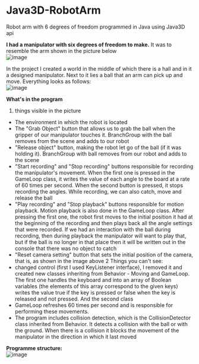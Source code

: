 # Java3D-RobotArm
Robot arm with 6 degrees of freedom programmed in Java using Java3D api

<b>I had a manipulator with six degrees of freedom to make.</b>
It was to resemble the arm shown in the picture below
<br>
![image](https://github.com/szymi999/Java3D-RobotArm/assets/52047025/3302995a-fff8-499f-93b7-076e5b104060)

In the project I created a world in the middle of which there is a hall and in it a designed manipulator. Next to it lies a ball that an arm can pick up and move. Everything looks as follows:
<br>
![image](https://github.com/szymi999/Java3D-RobotArm/assets/52047025/56f1e2c7-7f01-4098-95e1-7fda7065da18)

<b>What's in the program</b>
1. things visible in the picture
- The environment in which the robot is located
- The "Grab Object" button that allows us to grab the ball when the gripper of our manipulator touches it. BranchGroup with the ball removes from the scene and adds to our robot
- "Release object" button, making the robot let go of the ball (if it was holding it). BranchGroup with ball removes from our robot and adds to the scene
- "Start recording" and "Stop recording" buttons responsible for recording the manipulator's movement. When the first one is pressed in the GameLoop class, it writes the value of each angle to the board at a rate of 60 times per second. When the second button is pressed, it stops recording the angles. While recording, we can also catch, move and release the ball
- "Play recording" and "Stop playback" buttons responsible for motion playback. Motion playback is also done in the GameLoop class. After pressing the first one, the robot first moves to the initial position it had at the beginning of the recording and then plays back all the angle settings that were recorded. If we had an interaction with the ball during recording, then during playback the manipulator will want to play that, but if the ball is no longer in that
place then it will be written out in the console that there was no object to catch
- "Reset camera setting" button that sets the initial position of the camera, that is, as shown in the image above
2 Things you can't see:
- changed control (first I used KeyListener interface), I removed it and created new classes inheriting from Behavior - Moving and GameLoop. The first one handles the keyboard and into an array of Boolean variables (the elements of this array correspond to the given keys) writes the value true if the key is pressed or false when the key is released and not pressed. And the second class
- GameLoop refreshes 60 times per second and is responsible for performing these movements.
- The program includes collision detection, which is the CollisionDetector class inherited from Behavior. It detects a collision with the ball or with the ground. When there is a collision it blocks the movement of the manipulator in the direction in which it last moved

<b>Programme structure:</b>
<br>
![image](https://github.com/szymi999/Java3D-RobotArm/assets/52047025/eacacbda-15db-428a-8a5f-89fe4a98b2d4)

